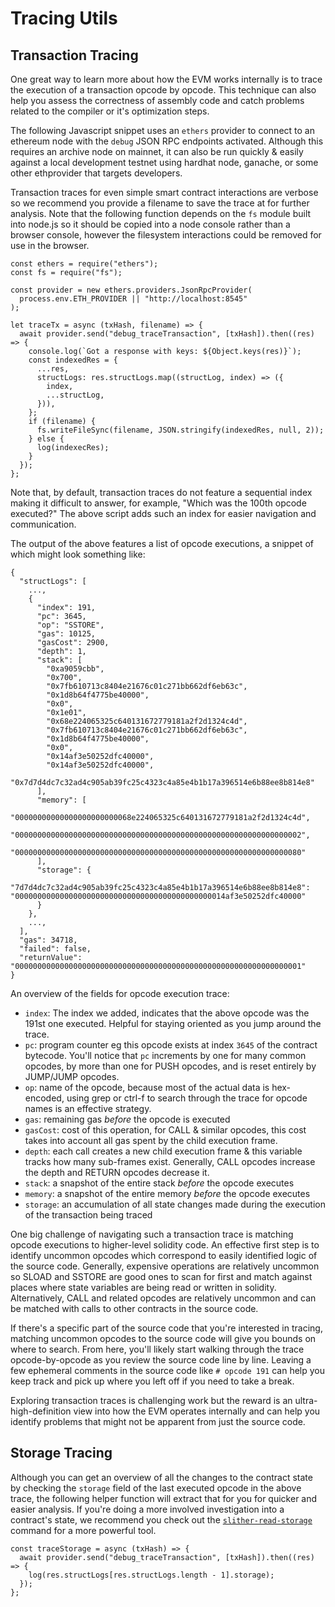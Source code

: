 # Tracing Utils

## Transaction Tracing

One great way to learn more about how the EVM works internally is to trace the execution of a transaction opcode by opcode. This technique can also help you assess the correctness of assembly code and catch problems related to the compiler or it's optimization steps.

The following Javascript snippet uses an `ethers` provider to connect to an ethereum node with the `debug` JSON RPC endpoints activated. Although this requires an archive node on mainnet, it can also be run quickly & easily against a local development testnet using hardhat node, ganache, or some other ethprovider that targets developers.

Transaction traces for even simple smart contract interactions are verbose so we recommend you provide a filename to save the trace at for further analysis. Note that the following function depends on the `fs` module built into node.js so it should be copied into a node console rather than a browser console, however the filesystem interactions could be removed for use in the browser.

```
const ethers = require("ethers");
const fs = require("fs");

const provider = new ethers.providers.JsonRpcProvider(
  process.env.ETH_PROVIDER || "http://localhost:8545"
);

let traceTx = async (txHash, filename) => {
  await provider.send("debug_traceTransaction", [txHash]).then((res) => {
    console.log(`Got a response with keys: ${Object.keys(res)}`);
    const indexedRes = {
      ...res,
      structLogs: res.structLogs.map((structLog, index) => ({
        index,
        ...structLog,
      })),
    };
    if (filename) {
      fs.writeFileSync(filename, JSON.stringify(indexedRes, null, 2));
    } else {
      log(indexecRes);
    }
  });
};
```

Note that, by default, transaction traces do not feature a sequential index making it difficult to answer, for example, "Which was the 100th opcode executed?" The above script adds such an index for easier navigation and communication.

The output of the above features a list of opcode executions, a snippet of which might look something like:

```
{
  "structLogs": [
    ...,
    {
      "index": 191,
      "pc": 3645,
      "op": "SSTORE",
      "gas": 10125,
      "gasCost": 2900,
      "depth": 1,
      "stack": [
        "0xa9059cbb",
        "0x700",
        "0x7fb610713c8404e21676c01c271bb662df6eb63c",
        "0x1d8b64f4775be40000",
        "0x0",
        "0x1e01",
        "0x68e224065325c640131672779181a2f2d1324c4d",
        "0x7fb610713c8404e21676c01c271bb662df6eb63c",
        "0x1d8b64f4775be40000",
        "0x0",
        "0x14af3e50252dfc40000",
        "0x14af3e50252dfc40000",
        "0x7d7d4dc7c32ad4c905ab39fc25c4323c4a85e4b1b17a396514e6b88ee8b814e8"
      ],
      "memory": [
        "00000000000000000000000068e224065325c640131672779181a2f2d1324c4d",
        "0000000000000000000000000000000000000000000000000000000000000002",
        "0000000000000000000000000000000000000000000000000000000000000080"
      ],
      "storage": {
        "7d7d4dc7c32ad4c905ab39fc25c4323c4a85e4b1b17a396514e6b88ee8b814e8": "00000000000000000000000000000000000000000000014af3e50252dfc40000"
      }
    },
    ...,
  ],
  "gas": 34718,
  "failed": false,
  "returnValue": "0000000000000000000000000000000000000000000000000000000000000001"
}
```

An overview of the fields for opcode execution trace:

- `index`: The index we added, indicates that the above opcode was the 191st one executed. Helpful for staying oriented as you jump around the trace.
- `pc`: program counter eg this opcode exists at index `3645` of the contract bytecode. You'll notice that `pc` increments by one for many common opcodes, by more than one for PUSH opcodes, and is reset entirely by JUMP/JUMP opcodes.
- `op`: name of the opcode, because most of the actual data is hex-encoded, using grep or ctrl-f to search through the trace for opcode names is an effective strategy.
- `gas`: remaining gas _before_ the opcode is executed
- `gasCost`: cost of this operation, for CALL & similar opcodes, this cost takes into account all gas spent by the child execution frame.
- `depth`: each call creates a new child execution frame & this variable tracks how many sub-frames exist. Generally, CALL opcodes increase the depth and RETURN opcodes decrease it.
- `stack`: a snapshot of the entire stack _before_ the opcode executes
- `memory`: a snapshot of the entire memory _before_ the opcode executes
- `storage`: an accumulation of all state changes made during the execution of the transaction being traced

One big challenge of navigating such a transaction trace is matching opcode executions to higher-level solidity code. An effective first step is to identify uncommon opcodes which correspond to easily identified logic of the source code. Generally, expensive operations are relatively uncommon so SLOAD and SSTORE are good ones to scan for first and match against places where state variables are being read or written in solidity. Alternatively, CALL and related opcodes are relatively uncommon and can be matched with calls to other contracts in the source code.

If there's a specific part of the source code that you're interested in tracing, matching uncommon opcodes to the source code will give you bounds on where to search. From here, you'll likely start walking through the trace opcode-by-opcode as you review the source code line by line. Leaving a few ephemeral comments in the source code like `# opcode 191` can help you keep track and pick up where you left off if you need to take a break.

Exploring transaction traces is challenging work but the reward is an ultra-high-definition view into how the EVM operates internally and can help you identify problems that might not be apparent from just the source code.

## Storage Tracing

Although you can get an overview of all the changes to the contract state by checking the `storage` field of the last executed opcode in the above trace, the following helper function will extract that for you for quicker and easier analysis. If you're doing a more involved investigation into a contract's state, we recommend you check out the [`slither-read-storage`](https://blog.trailofbits.com/2022/07/28/shedding-smart-contract-storage-with-slither/) command for a more powerful tool.

```
const traceStorage = async (txHash) => {
  await provider.send("debug_traceTransaction", [txHash]).then((res) => {
    log(res.structLogs[res.structLogs.length - 1].storage);
  });
};
```
